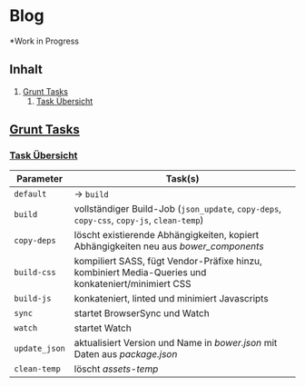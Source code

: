 Blog
====

*Work in Progress

## Inhalt

1. [Grunt Tasks](#grunttasks)
    1. [Task Übersicht](#grunttaskoverview)


## [Grunt Tasks](id:grunttasks)

### [Task Übersicht](id:grunttaskoverview)

| Parameter      | Task(s)               |
|----------------|-----------------------|
| `default`      | -> `build`
| `build`        | vollständiger Build-Job (`json_update`, `copy-deps`, `copy-css`, `copy-js`, `clean-temp`)
| `copy-deps`    | löscht existierende Abhängigkeiten, kopiert Abhängigkeiten neu aus *bower_components*
| `build-css`    | kompiliert SASS, fügt Vendor-Präfixe hinzu, kombiniert Media-Queries und konkateniert/minimiert CSS
| `build-js`     | konkateniert, linted und minimiert Javascripts
| `sync`         | startet BrowserSync und Watch
| `watch`        | startet Watch
| `update_json`  | aktualisiert Version und Name in _bower.json_ mit Daten aus _package.json_
| `clean-temp`   | löscht *assets-temp*

